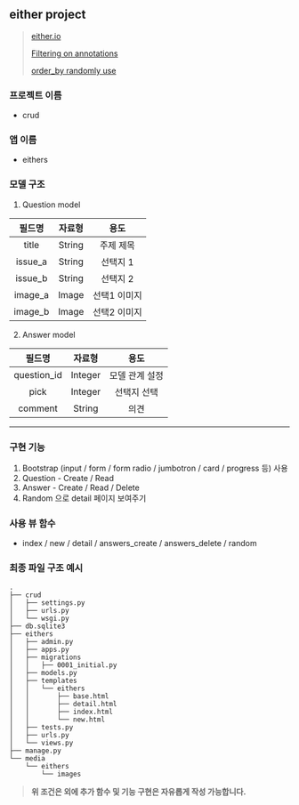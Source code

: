 ## either project 

> [either.io](http://either.io/)
>
> [Filtering on annotations](https://docs.djangoproject.com/ko/2.0/topics/db/aggregation/#filtering-on-annotations)
>
> [order_by randomly use](https://docs.djangoproject.com/ko/2.1/ref/models/querysets/#order-by)

### **프로젝트 이름**

- crud

### **앱 이름** 

- eithers

### **모델 구조**

1. Question model

| 필드명  | 자료형 |     용도     |
| :-----: | :----: | :----------: |
|  title  | String |  주제 제목   |
| issue_a | String |   선택지 1   |
| issue_b | String |   선택지 2   |
| image_a | Image  | 선택1 이미지 |
| image_b | Image  | 선택2 이미지 |

2. Answer model

|   필드명    | 자료형  |      용도      |
| :---------: | :-----: | :------------: |
| question_id | Integer | 모델 관계 설정 |
|    pick     | Integer |  선택지 선택   |
|   comment   | String  |      의견      |

---

### **구현 기능**

1. Bootstrap (input / form / form radio / jumbotron / card / progress 등) 사용
2. Question - Create / Read
3. Answer - Create / Read / Delete
4. Random 으로 detail 페이지 보여주기

### **사용 뷰 함수**

- index / new / detail / answers_create / answers_delete / random

### **최종 파일 구조 예시**

```
.
├── crud
│   ├── settings.py
│   ├── urls.py
│   └── wsgi.py
├── db.sqlite3
├── eithers
│   ├── admin.py
│   ├── apps.py
│   ├── migrations
│   │   ├── 0001_initial.py
│   ├── models.py
│   ├── templates
│   │   └── eithers
│   │       ├── base.html
│   │       ├── detail.html
│   │       ├── index.html
│   │       └── new.html
│   ├── tests.py
│   ├── urls.py
│   └── views.py
├── manage.py
└── media
    └── eithers
        └── images
```

> **위 조건은 외에 추가 함수 및 기능 구현은 자유롭게 작성 가능합니다.**